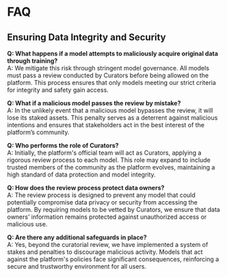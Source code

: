 # FAQ

## Ensuring Data Integrity and Security

**Q: What happens if a model attempts to maliciously acquire original data through training?**\
A: We mitigate this risk through stringent model governance. All models must pass a review conducted by Curators before being allowed on the platform. This process ensures that only models meeting our strict criteria for integrity and safety gain access.

**Q: What if a malicious model passes the review by mistake?**\
A: In the unlikely event that a malicious model bypasses the review, it will lose its staked assets. This penalty serves as a deterrent against malicious intentions and ensures that stakeholders act in the best interest of the platform’s community.

**Q: Who performs the role of Curators?**\
A: Initially, the platform's official team will act as Curators, applying a rigorous review process to each model. This role may expand to include trusted members of the community as the platform evolves, maintaining a high standard of data protection and model integrity.

**Q: How does the review process protect data owners?**\
A: The review process is designed to prevent any model that could potentially compromise data privacy or security from accessing the platform. By requiring models to be vetted by Curators, we ensure that data owners’ information remains protected against unauthorized access or malicious use.

**Q: Are there any additional safeguards in place?**\
A: Yes, beyond the curatorial review, we have implemented a system of stakes and penalties to discourage malicious activity. Models that act against the platform's policies face significant consequences, reinforcing a secure and trustworthy environment for all users.
